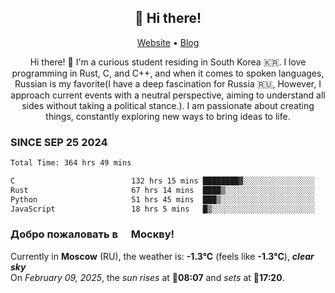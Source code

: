 <h2 align="center">👋 Hi there!</h2>
<p align="center">
  <a href="https://urdekcah.ru">Website</a> •
  <a href="https://urdekcah.blog">Blog</a>
</p>

<p align="center">
  Hi there! 👋 I'm a curious student residing in South Korea 🇰🇷. I love programming in Rust, C, and C++, and when it comes to spoken languages, Russian is my favorite(I have a deep fascination for Russia 🇷🇺, However, I approach current events with a neutral perspective, aiming to understand all sides without taking a political stance.). I am passionate about creating things, constantly exploring new ways to bring ideas to life.
</p>

### SINCE SEP 25 2024
<!--START_SECTION:waka-->
<!--LAST_WAKA_UPDATE:2025-02-08 18:25:23-->
```txt
Total Time: 364 hrs 49 mins

C                          132 hrs 15 mins ████████▓░░░░░░░░░░░░░░░░   35.33 %
Rust                       67 hrs 14 mins  ████▒░░░░░░░░░░░░░░░░░░░░   17.96 %
Python                     51 hrs 45 mins  ███▒░░░░░░░░░░░░░░░░░░░░░   13.83 %
JavaScript                 18 hrs 5 mins   █▒░░░░░░░░░░░░░░░░░░░░░░░   04.83 %
```
<!--END_SECTION:waka-->

<h3>Добро пожаловать в <img src="https://cdn-icons-png.flaticon.com/512/197/197408.png" width="13"/> Москву!</h3>

<!--START_SECTION:weather:moscow-->
<!--LAST_WEATHER_UPDATE:2025-02-09 12:35:44-->
Currently in **Moscow** (RU), the weather is: **-1.3°C** (feels like **-1.3°C**), ***clear sky***<br/>
On *February 09, 2025*, the *sun rises* at 🌅**08:07** and *sets* at 🌇**17:20**.
<!--END_SECTION:weather-->
